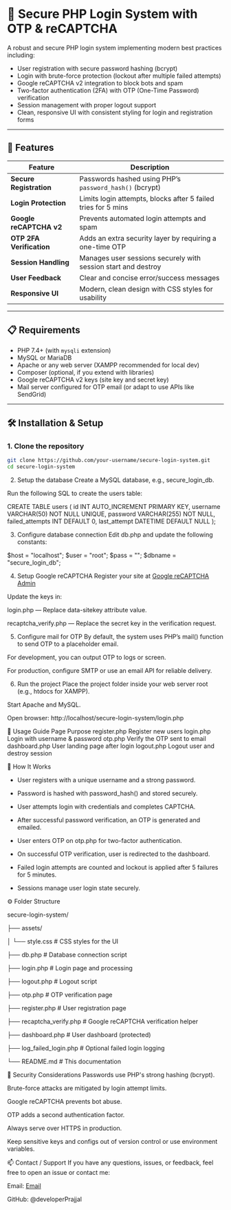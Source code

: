 
# 🔐 Secure PHP Login System with OTP & reCAPTCHA

A robust and secure PHP login system implementing modern best practices including:

- User registration with secure password hashing (bcrypt)
- Login with brute-force protection (lockout after multiple failed attempts)
- Google reCAPTCHA v2 integration to block bots and spam
- Two-factor authentication (2FA) with OTP (One-Time Password) verification
- Session management with proper logout support
- Clean, responsive UI with consistent styling for login and registration forms

---

## 🚀 Features

| Feature                         | Description                                                    |
| -------------------------------|---------------------------------------------------------------|
| **Secure Registration**         | Passwords hashed using PHP’s `password_hash()` (bcrypt)       |
| **Login Protection**            | Limits login attempts, blocks after 5 failed tries for 5 mins |
| **Google reCAPTCHA v2**         | Prevents automated login attempts and spam                    |
| **OTP 2FA Verification**        | Adds an extra security layer by requiring a one-time OTP      |
| **Session Handling**            | Manages user sessions securely with session start and destroy |
| **User Feedback**               | Clear and concise error/success messages                       |
| **Responsive UI**               | Modern, clean design with CSS styles for usability             |

---

## 📋 Requirements

- PHP 7.4+ (with `mysqli` extension)
- MySQL or MariaDB
- Apache or any web server (XAMPP recommended for local dev)
- Composer (optional, if you extend with libraries)
- Google reCAPTCHA v2 keys (site key and secret key)
- Mail server configured for OTP email (or adapt to use APIs like SendGrid)

---

## 🛠️ Installation & Setup

### 1. Clone the repository

```bash
git clone https://github.com/your-username/secure-login-system.git
cd secure-login-system
```

2. Setup the database
Create a MySQL database, e.g., secure_login_db.

Run the following SQL to create the users table:

CREATE TABLE users (
  id INT AUTO_INCREMENT PRIMARY KEY,
  username VARCHAR(50) NOT NULL UNIQUE,
  password VARCHAR(255) NOT NULL,
  failed_attempts INT DEFAULT 0,
  last_attempt DATETIME DEFAULT NULL
);

3. Configure database connection
Edit db.php and update the following constants:

$host = "localhost";
$user = "root";
$pass = "";
$dbname = "secure_login_db";

4. Setup Google reCAPTCHA
Register your site at [Google reCAPTCHA Admin](https://www.google.com/recaptcha/admin)

Update the keys in:

login.php — Replace data-sitekey attribute value.

recaptcha_verify.php — Replace the secret key in the verification request.

5. Configure mail for OTP
By default, the system uses PHP’s mail() function to send OTP to a placeholder email.

For development, you can output OTP to logs or screen.

For production, configure SMTP or use an email API for reliable delivery.

6. Run the project
Place the project folder inside your web server root (e.g., htdocs for XAMPP).

Start Apache and MySQL.

Open browser: http://localhost/secure-login-system/login.php


🧭 Usage Guide
Page                                	Purpose
register.php	                Register new users
login.php        	            Login with username & password
otp.php	                      Verify the OTP sent to email
dashboard.php	                User landing page after login
logout.php	                  Logout user and destroy session

🔧 How It Works
- User registers with a unique username and a strong password.

- Password is hashed with password_hash() and stored securely.

- User attempts login with credentials and completes CAPTCHA.

- After successful password verification, an OTP is generated and emailed.

- User enters OTP on otp.php for two-factor authentication.

- On successful OTP verification, user is redirected to the dashboard.

- Failed login attempts are counted and lockout is applied after 5 failures for 5 minutes.

- Sessions manage user login state securely.

⚙️ Folder Structure

secure-login-system/

├── assets/

│   └── style.css            # CSS styles for the UI

├── db.php                   # Database connection script

├── login.php                # Login page and processing

├── logout.php               # Logout script

├── otp.php                  # OTP verification page

├── register.php             # User registration page

├── recaptcha_verify.php     # Google reCAPTCHA verification helper

├── dashboard.php            # User dashboard (protected)

├── log_failed_login.php     # Optional failed login logging

└── README.md                # This documentation



📌 Security Considerations
Passwords use PHP's strong hashing (bcrypt).

Brute-force attacks are mitigated by login attempt limits.

Google reCAPTCHA prevents bot abuse.

OTP adds a second authentication factor.

Always serve over HTTPS in production.

Keep sensitive keys and configs out of version control or use environment variables.

📫 Contact / Support
If you have any questions, issues, or feedback, feel free to open an issue or contact me:

Email: [Email](prajjal.tech@gmail.com)

GitHub: @developerPrajjal




